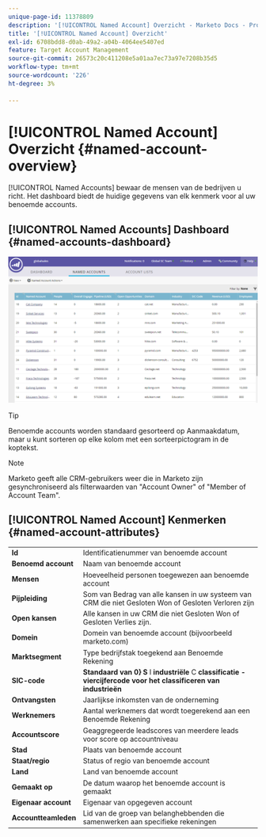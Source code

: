 ```yaml
---
unique-page-id: 11378809
description: '[!UICONTROL Named Account] Overzicht - Marketo Docs - Productdocumentatie'
title: '[!UICONTROL Named Account] Overzicht'
exl-id: 6708bdd8-d0ab-49a2-a04b-4064ee5407ed
feature: Target Account Management
source-git-commit: 26573c20c411208e5a01aa7ec73a97e7208b35d5
workflow-type: tm+mt
source-wordcount: '226'
ht-degree: 3%

---
```


# [!UICONTROL Named Account] Overzicht {#named-account-overview}

[!UICONTROL Named Accounts] bewaar de mensen van de bedrijven u richt. Het dashboard biedt de huidige gegevens van elk kenmerk voor al uw benoemde accounts.

## [!UICONTROL Named Accounts] Dashboard {#named-accounts-dashboard}

![](assets/one.png)

>[!TIP]
>
>Benoemde accounts worden standaard gesorteerd op Aanmaakdatum, maar u kunt sorteren op elke kolom met een sorteerpictogram in de koptekst.

>[!NOTE]
>
>Marketo geeft alle CRM-gebruikers weer die in Marketo zijn gesynchroniseerd als filterwaarden van &quot;Account Owner&quot; of &quot;Member of Account Team&quot;.

## [!UICONTROL Named Account] Kenmerken {#named-account-attributes}

<table>
 <tbody>
  <tr>
   <td><strong><span class="uicontrol">Id</span></strong></td>
   <td>Identificatienummer van benoemde account</td>
  </tr>
  <tr>
   <td><strong><span class="uicontrol">Benoemd account</span></strong></td>
   <td>Naam van benoemde account</td>
  </tr>
  <tr>
   <td><strong><span class="uicontrol">Mensen</span></strong></td>
   <td>Hoeveelheid personen toegewezen aan benoemde account</td>
  </tr>
  <tr>
   <td><strong><span class="uicontrol">Pijpleiding</span></strong></td>
   <td>Som van Bedrag van alle kansen in uw systeem van CRM die niet Gesloten Won of Gesloten Verloren zijn</td>
  </tr>
  <tr>
   <td><strong><span class="uicontrol">Open kansen</span></strong></td>
   <td>Alle kansen in uw CRM die niet Gesloten Won of Gesloten Verlies zijn.</td>
  </tr>
  <tr>
   <td><strong><span class="uicontrol">Domein</span></strong></td>
   <td>Domein van benoemde account (bijvoorbeeld marketo.com)</td>
  </tr>
  <tr>
   <td><strong><span class="uicontrol">Marktsegment</span></strong></td>
   <td>Type bedrijfstak toegekend aan Benoemde Rekening</td>
  </tr>
  <tr>
   <td><strong><span class="uicontrol">SIC-code</span></strong></td>
   <td><span><strong> Standaard van 0} S </strong> I <strong> industriële </strong> C <strong> classificatie - viercijfercode voor het classificeren van industrieën</strong><br></span></td>
  </tr>
  <tr>
   <td><strong><span class="uicontrol">Ontvangsten</span></strong></td>
   <td>Jaarlijkse inkomsten van de onderneming</td>
  </tr>
  <tr>
   <td><strong><span class="uicontrol">Werknemers</span></strong></td>
   <td>Aantal werknemers dat wordt toegerekend aan een Benoemde Rekening</td>
  </tr>
  <tr>
   <td colspan="1"><strong><span class="uicontrol">Accountscore</span></strong></td>
   <td colspan="1">Geaggregeerde leadscores van meerdere leads voor score op accountniveau</td>
  </tr>
  <tr>
   <td colspan="1"><strong><span class="uicontrol">Stad</span></strong></td>
   <td colspan="1">Plaats van benoemde account</td>
  </tr>
  <tr>
   <td colspan="1"><strong><span class="uicontrol">Staat/regio</span></strong></td>
   <td colspan="1">Status of regio van benoemde account</td>
  </tr>
  <tr>
   <td colspan="1"><strong><span class="uicontrol">Land</span></strong></td>
   <td colspan="1">Land van benoemde account</td>
  </tr>
  <tr>
   <td colspan="1"><strong><span class="uicontrol">Gemaakt op</span></strong></td>
   <td colspan="1">De datum waarop het benoemde account is gemaakt</td>
  </tr>
  <tr>
   <td colspan="1"><strong><span class="uicontrol">Eigenaar account</span></strong></td>
   <td colspan="1">Eigenaar van opgegeven account</td>
  </tr>
  <tr>
   <td colspan="1"><strong><span class="uicontrol">Accountteamleden</span></strong></td>
   <td colspan="1">Lid van de groep van belanghebbenden die samenwerken aan specifieke rekeningen</td>
  </tr>
 </tbody>
</table>
